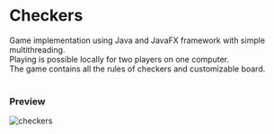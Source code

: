 # Checkers

Game implementation using Java and JavaFX framework with simple multithreading.<br/>
Playing is possible locally for two players on one computer.<br/>
The game contains all the rules of checkers and customizable board.<br/><br/>

### Preview
![checkers](https://github.com/Nerekk/Checkers/assets/129552611/ffb6c250-2ad7-47ac-93a0-f1f30baaa18c)
